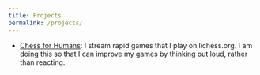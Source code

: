 ```yaml
---
title: Projects
permalink: /projects/
---
```


* [Chess for Humans](https://www.youtube.com/@chessforhumans): I stream rapid games that I play on lichess.org. I am doing this so that I can improve my games by thinking out loud, rather than reacting.
